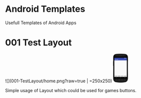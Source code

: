 Android Templates
=================

Usefull Templates  of Android Apps


# 001 Test Layout

![](001-TestLayout/home.png?raw=true | =250x250)
<img src="001-TestLayout/home.png?raw=true" width="48">

Simple usage of Layout which could be used for games buttons.
